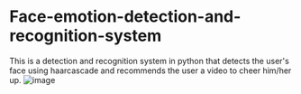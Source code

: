 # Face-emotion-detection-and-recognition-system
This is a detection and recognition system in python that detects the user's face using haarcascade and recommends the user a video to cheer him/her up.
![image](https://user-images.githubusercontent.com/110055212/181872760-e8a781ce-1d8b-4260-8527-42a6523dc673.png)
